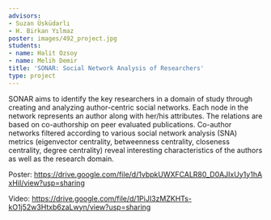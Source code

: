 ```yaml
---
advisors:
- Suzan Üsküdarlı
- H. Birkan Yılmaz
poster: images/492_project.jpg
students:
- name: Halit Ozsoy
- name: Melih Demir
title: 'SONAR: Social Network Analysis of Researchers'
type: project
---
```


SONAR aims to identify the key researchers in a domain of study through creating and analyzing author-centric social networks. Each node in the network represents an author along with her/his attributes. The relations are based on co-authorship on peer evaluated publications. Co-author networks filtered according to various social network analysis (SNA) metrics (eigenvector centrality, betweenness centrality, closeness centrality, degree centrality) reveal interesting characteristics of the authors as well as the research domain.


Poster: <https://drive.google.com/file/d/1vbpkUWXFCALR80_D0AJIxUy1y1hAxHiI/view?usp=sharing>


Video: <https://drive.google.com/file/d/1PiJI3zMZKHTs-kO1j52w3Htxb6zaLwyn/view?usp=sharing>